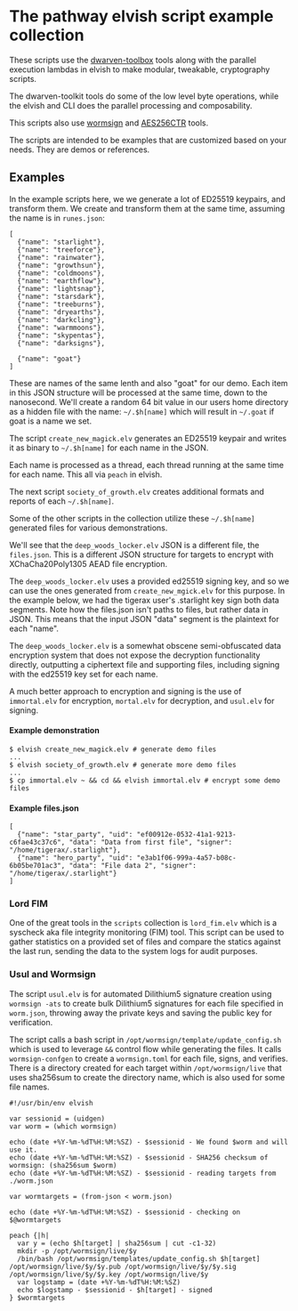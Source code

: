 # The pathway elvish script example collection

These scripts use the [dwarven-toolbox](https://github.com/jpegleg/dwarven-toolbox/) tools along with the parallel execution lambdas in elvish to make modular, tweakable, cryptography scripts.

The dwarven-toolkit tools do some of the low level byte operations, while the elvish and CLI does the parallel processing and composability.

This scripts also use [wormsign](https://github.com/jpegleg/wormsign) and [AES256CTR](https://github.com/jpegleg/file_encryption_AES256/) tools.

The scripts are intended to be examples that are customized based on your needs. They are demos or references.

## Examples

In the example scripts here, we we generate a lot of ED25519 keypairs, and transform them.
We create and transform them at the same time, assuming the name is in `runes.json`:

```
[
  {"name": "starlight"},
  {"name": "treeforce"},
  {"name": "rainwater"},
  {"name": "growthsun"},
  {"name": "coldmoons"},
  {"name": "earthflow"},
  {"name": "lightsnap"},
  {"name": "starsdark"},
  {"name": "treeburns"},
  {"name": "dryearths"},
  {"name": "darkcling"},
  {"name": "warmmoons"},
  {"name": "skypentas"},
  {"name": "darksigns"},

  {"name": "goat"}
]
```

These are names of the same lenth and also "goat" for our demo. Each item in this JSON structure will be processed at the same time, down to the nanosecond.
We'll create a random 64 bit value in our users home directory as a hidden file with the name: `~/.$h[name]` which will result in `~/.goat` if goat is a name we set.

The script `create_new_magick.elv` generates an ED25519 keypair and writes it as binary to `~/.$h[name]` for each name in the JSON.

Each name is processed as a thread, each thread running at the same time for each name. This all via `peach` in elvish.

The next script `society_of_growth.elv` creates additional formats and reports of each `~/.$h[name]`.

Some of the other scripts in the collection utilize these `~/.$h[name]` generated files for various demonstrations.

We'll see that the `deep_woods_locker.elv` JSON is a different file, the `files.json`. This is a different JSON structure for targets to encrypt with XChaCha20Poly1305 AEAD file encryption.

The `deep_woods_locker.elv` uses a provided ed25519 signing key, and so we can use the ones generated from `create_new_mgick.elv` for this purpose. In the example below, we had the tigerax user's .starlight key sign both data segments. Note how the files.json isn't paths to files, but rather data in JSON. This means that the input JSON "data" segment is the plaintext for each "name".

The `deep_woods_locker.elv` is a somewhat obscene semi-obfuscated data encryption system that does not expose the decryption functionality directly, outputting a ciphertext file and supporting files, including signing with the ed25519 key set for each name.

A much better approach to encryption and signing is the use of `immortal.elv` for encryption, `mortal.elv` for decryption, and `usul.elv` for signing.

#### Example demonstration

```
$ elvish create_new_magick.elv # generate demo files
...
$ elvish society_of_growth.elv # generate more demo files
...
$ cp immortal.elv ~ && cd && elvish immortal.elv # encrypt some demo files
```

#### Example files.json

```
[
  {"name": "star_party", "uid": "ef00912e-0532-41a1-9213-c6fae43c37c6", "data": "Data from first file", "signer": "/home/tigerax/.starlight"},
  {"name": "hero_party", "uid": "e3ab1f06-999a-4a57-b08c-6b05be701ac3", "data": "File data 2", "signer": "/home/tigerax/.starlight"}
]
```

### Lord FIM

One of the great tools in the `scripts` collection is `lord_fim.elv` which is a syscheck aka file integrity monitoring (FIM) tool. This script can be used to gather statistics on a provided set of files and compare the statics against the last run, sending the data to the system logs for audit purposes. 

### Usul and Wormsign

The script `usul.elv` is for automated Dilithium5 signature creation using `wormsign -ats` to create bulk Dilithium5 signatures for each file specified in `worm.json`, throwing away the private keys and saving the public key for verification.

The script calls a bash script in `/opt/wormsign/template/update_config.sh` which is used to leverage `&&` control flow while generating the files.
It calls `wormsign-confgen` to create a `wormsign.toml` for each file, signs, and verifies. There is a directory created for each target within `/opt/wormsign/live` that uses sha256sum to create the directory name, which is also used for some file names.

```
#!/usr/bin/env elvish

var sessionid = (uidgen)
var worm = (which wormsign)

echo (date +%Y-%m-%dT%H:%M:%SZ) - $sessionid - We found $worm and will use it.
echo (date +%Y-%m-%dT%H:%M:%SZ) - $sessionid - SHA256 checksum of wormsign: (sha256sum $worm)
echo (date +%Y-%m-%dT%H:%M:%SZ) - $sessionid - reading targets from ./worm.json

var wormtargets = (from-json < worm.json)

echo (date +%Y-%m-%dT%H:%M:%SZ) - $sessionid - checking on $@wormtargets

peach {|h|
  var y = (echo $h[target] | sha256sum | cut -c1-32)
  mkdir -p /opt/wormsign/live/$y
  /bin/bash /opt/wormsign/templates/update_config.sh $h[target] /opt/wormsign/live/$y/$y.pub /opt/wormsign/live/$y/$y.sig /opt/wormsign/live/$y/$y.key /opt/wormsign/live/$y
  var logstamp = (date +%Y-%m-%dT%H:%M:%SZ)
  echo $logstamp - $sessionid - $h[target] - signed
} $wormtargets
```
